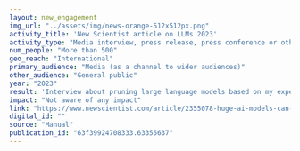 ```yaml
---
layout: new_engagement
img_url: "../assets/img/news-orange-512x512px.png" 
activity_title: 'New Scientist article on LLMs 2023'
activity_type: "Media interview, press release, press conference or other response to a media enquiry"
num_people: "More than 500"
geo_reach: "International"
primary_audience: "Media (as a channel to wider audiences)"
other_audience: "General public"
year: "2023"
result: 'Interview about pruning large language models based on my expertise from participating in the BigScience BLOOM modelling collaboration: "Huge AI models can be halved in size without degrading performance  A way to cut the scale of artificial intelligence models by 60 per cent could save huge amounts of energy and make them more accessible"'
impact: "Not aware of any impact"
link: "https://www.newscientist.com/article/2355078-huge-ai-models-can-be-halved-in-size-without-degrading-performance/"
digital_id: ""
source: "Manual"
publication_id: "63f39924708333.63355637"
---
```

